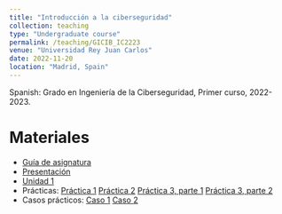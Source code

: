 ```yaml
---
title: "Introducción a la ciberseguridad"
collection: teaching
type: "Undergraduate course"
permalink: /teaching/GICIB_IC2223
venue: "Universidad Rey Juan Carlos"
date: 2022-11-20
location: "Madrid, Spain"
---
```


Spanish: Grado en Ingeniería de la Ciberseguridad, Primer curso, 2022-2023.

Materiales
======

- [Guía de asignatura](https://github.com/mbelpar/mbelpar.github.io/files/IC/guia.pdf)
- [Presentación](mbelpar.github.io/files/IC/presentacion.pdf)
- [Unidad 1](https://github.com/mbelpar/mbelpar.github.io/files/IC/unidad1.pdf)
- Prácticas: [Práctica 1](https://github.com/mbelpar/mbelpar.github.io/files/IC/Practica1.zip) [Práctica 2](https://github.com/mbelpar/mbelpar.github.io/files/IC/Practica2.zip) [Práctica 3, parte 1](https://github.com/mbelpar/mbelpar.github.io/files/IC/Practica3.1.zip) [Práctica 3, parte 2](https://github.com/mbelpar/mbelpar.github.io/files/IC/Practica3.2.zip)
- Casos prácticos: [Caso 1](https://github.com/mbelpar/mbelpar.github.io/files/IC/caso1.pdf) [Caso 2](https://github.com/mbelpar/mbelpar.github.io/files/IC/caso2.pdf)
